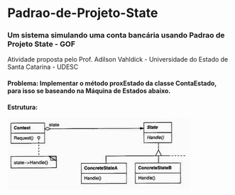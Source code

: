 # Padrao-de-Projeto-State

### Um sistema simulando uma conta bancária usando Padrao de Projeto State - GOF

Atividade proposta pelo Prof. Adilson Vahldick - Universidade do Estado de Santa Catarina - UDESC

#### Problema: Implementar o método proxEstado da classe ContaEstado, para isso se baseando na Máquina de Estados abaixo.

#### Estrutura:

![Estrutura State](https://github.com/camimassaneiro/Padrao-de-Projeto-State/blob/master/Estrutura%20State.PNG)

